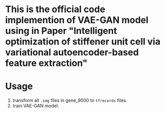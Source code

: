 # This is the official code implemention of  VAE-GAN model using in Paper "Intelligent optimization of stiffener unit cell via variational autoencoder-based feature extraction"
# Usage
1. transform all `.img` files in gene_9000 to `tfrecords` files.
2. train VAE-GAN model.